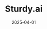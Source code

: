 ---  
layout: startup_page  
title: "Sturdy.ai"  
id: "sturdy.ai"  
permalink: "/sturdyaisturdy.ai04012025/"  
website: "https://www.sturdy.ai/"  
funding_round: "Seed"  
funding_amount: "$6M"  
investors: "Voyager Capital, Fortson VC, Grotech Ventures"  
about: "Sturdy.ai provides an AI-powered customer intelligence platform that analyzes customer interactions to identify churn risks and deliver cross-functional insights. It proactively identifies revenue threats, pinpoints root causes, and offers real-time mitigation strategies, helping businesses improve customer retention and unlock new revenue opportunities."  
markets: "AI, Customer Intelligence, SaaS"  
hq: "Portland, Oregon, United States"  
founded_year: "2020"  
linkedin: "https://www.linkedin.com/company/sturdyai"  
twitter: ""  
instagram: ""  
facebook: ""  
crunchbase: ""  
pitchbook: ""  

date_display: "01-Apr-2025"  
date: "2025-04-01"

# SEO Optimization  
meta_title: "Sturdy.ai - Seed Funding ($6M)"  
meta_description: "Sturdy.ai, Sturdy.ai provides an AI-powered customer intelligence platform that analyzes customer interactions to identify churn risks and deliver cross-function..."  
meta_keywords: "Sturdy.ai, AI, Customer Intelligence, SaaS, Seed funding"  
canonical_url: "https://startup.projectstartups.com/sturdyaisturdy.ai04012025/"  
---